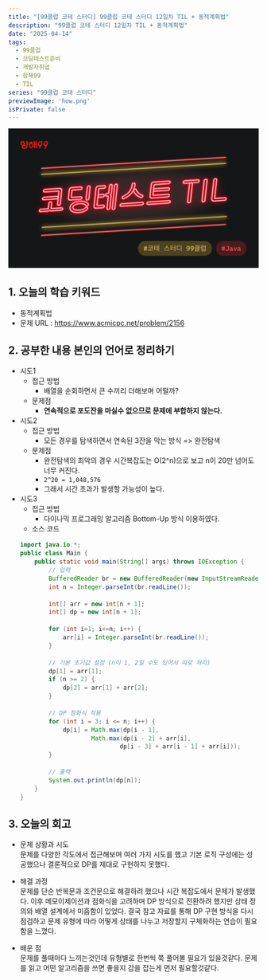 ```yaml
---
title: "[99클럽 코테 스터디] 99클럽 코테 스터디 12일차 TIL + 동적계획법"
description: "99클럽 코테 스터디 12일차 TIL + 동적계획법"
date: "2025-04-14"
tags:
  - 99클럽
  - 코딩테스트준비
  - 개발자취업
  - 항해99
  - TIL
series: "99클럽 코테 스터디"
previewImage: 'how.png'
isPrivate: false
---
```


![99클럽 코테 스터디](/images/99_java.png)

## 1. 오늘의 학습 키워드
+ 동적계획법
+ 문제 URL : https://www.acmicpc.net/problem/2156

## 2. 공부한 내용 본인의 언어로 정리하기
+ 시도1
    + 접근 방법 
        + 배열을 순회하면서 큰 수끼리 더해보며 어떨까?
    + 문제점
        + **연속적으로 포도잔을 마실수 없으므로 문제에 부합하지 않는다.**
+ 시도2
    + 접근 방법
        + 모든 경우를 탐색하면서 연속된 3잔을 막는 방식 => 완전탐색
    + 문제점
        + 완전탐색의 최악의 경우 시간복잡도는 O(2^n)으로 보고 n이 20만 넘어도 너무 커진다.
        + `2^20 = 1,048,576`
        + 그래서 시간 초과가 발생할 가능성이 높다.
+ 시도3
    + 접근 방법
        + 다이나믹 프로그래밍 알고리즘 Bottom-Up 방식 이용하였다.
    + 소스 코드
    ```java
    import java.io.*;
    public class Main {
        public static void main(String[] args) throws IOException {
            // 입력
            BufferedReader br = new BufferedReader(new InputStreamReader(System.in));
            int n = Integer.parseInt(br.readLine());

            int[] arr = new int[n + 1];
            int[] dp = new int[n + 1];

            for (int i=1; i<=n; i++) {
                arr[i] = Integer.parseInt(br.readLine());
            }

            // 기본 초기값 설정 (n이 1, 2일 수도 있어서 따로 처리)
            dp[1] = arr[1];
            if (n >= 2) {
                dp[2] = arr[1] + arr[2];
            }

            // DP 점화식 적용
            for (int i = 3; i <= n; i++) {
                dp[i] = Math.max(dp[i - 1], 
                        Math.max(dp[i - 2] + arr[i], 
                                dp[i - 3] + arr[i - 1] + arr[i]));
            }

            // 출력
            System.out.println(dp[n]);
        }
    }
    ```
## 3. 오늘의 회고
+ 문제 상황과 시도   
문제를 다양한 각도에서 접근해보며 여러 가지 시도를 했고 기본 로직 구성에는 성공했으나 결론적으로 DP를 제대로 구현하지 못했다.

+ 해결 과정   
문제를 단순 반복문과 조건문으로 해결하려 했으나 시간 복잡도에서 문제가 발생했다. 이후 메모이제이션과 점화식을 고려하며 DP 방식으로 전환하려 했지만 상태 정의와 배열 설계에서 미흡함이 있었다.
결국 참고 자료를 통해 DP 구현 방식을 다시 점검하고 문제 유형에 따라 어떻게 상태를 나누고 저장할지 구체화하는 연습이 필요함을 느꼈다.

+ 배운 점   
문제를 풀때마다 느끼는것인데 유형별로 한번씩 쭉 풀어볼 필요가 있을것같다. 문제를 읽고 어떤 알고리즘을 쓰면 좋을지 감을 잡는게 먼저 필요할것같다.